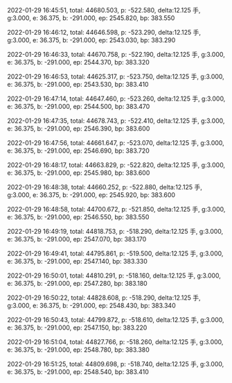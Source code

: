 2022-01-29 16:45:51, total: 44680.503, p: -522.580, delta:12.125 手, g:3.000, e: 36.375, b: -291.000, ep: 2545.820, bp: 383.550

2022-01-29 16:46:12, total: 44646.598, p: -523.290, delta:12.125 手, g:3.000, e: 36.375, b: -291.000, ep: 2543.030, bp: 383.290

2022-01-29 16:46:33, total: 44670.758, p: -522.190, delta:12.125 手, g:3.000, e: 36.375, b: -291.000, ep: 2544.370, bp: 383.320

2022-01-29 16:46:53, total: 44625.317, p: -523.750, delta:12.125 手, g:3.000, e: 36.375, b: -291.000, ep: 2543.530, bp: 383.410

2022-01-29 16:47:14, total: 44647.460, p: -523.260, delta:12.125 手, g:3.000, e: 36.375, b: -291.000, ep: 2544.500, bp: 383.470

2022-01-29 16:47:35, total: 44678.743, p: -522.410, delta:12.125 手, g:3.000, e: 36.375, b: -291.000, ep: 2546.390, bp: 383.600

2022-01-29 16:47:56, total: 44661.647, p: -523.070, delta:12.125 手, g:3.000, e: 36.375, b: -291.000, ep: 2546.690, bp: 383.720

2022-01-29 16:48:17, total: 44663.829, p: -522.820, delta:12.125 手, g:3.000, e: 36.375, b: -291.000, ep: 2545.980, bp: 383.600

2022-01-29 16:48:38, total: 44660.252, p: -522.880, delta:12.125 手, g:3.000, e: 36.375, b: -291.000, ep: 2545.920, bp: 383.600

2022-01-29 16:48:58, total: 44700.672, p: -521.850, delta:12.125 手, g:3.000, e: 36.375, b: -291.000, ep: 2546.550, bp: 383.550

2022-01-29 16:49:19, total: 44818.753, p: -518.290, delta:12.125 手, g:3.000, e: 36.375, b: -291.000, ep: 2547.070, bp: 383.170

2022-01-29 16:49:41, total: 44795.861, p: -519.500, delta:12.125 手, g:3.000, e: 36.375, b: -291.000, ep: 2547.140, bp: 383.330

2022-01-29 16:50:01, total: 44810.291, p: -518.160, delta:12.125 手, g:3.000, e: 36.375, b: -291.000, ep: 2547.280, bp: 383.180

2022-01-29 16:50:22, total: 44828.608, p: -518.290, delta:12.125 手, g:3.000, e: 36.375, b: -291.000, ep: 2548.430, bp: 383.340

2022-01-29 16:50:43, total: 44799.872, p: -518.610, delta:12.125 手, g:3.000, e: 36.375, b: -291.000, ep: 2547.150, bp: 383.220

2022-01-29 16:51:04, total: 44827.766, p: -518.260, delta:12.125 手, g:3.000, e: 36.375, b: -291.000, ep: 2548.780, bp: 383.380

2022-01-29 16:51:25, total: 44809.698, p: -518.740, delta:12.125 手, g:3.000, e: 36.375, b: -291.000, ep: 2548.540, bp: 383.410